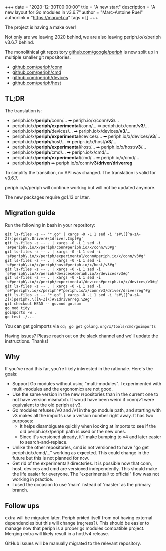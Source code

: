 +++
date = "2020-12-30T00:00:00"
title = "A new start"
description = "A new layout for Go modules in v3.6.7"
author = "Marc-Antoine Ruel"
authorlink = "https://maruel.ca"
tags = []
+++

The project is having a make over!

Not only are we leaving 2020 behind, we are also leaving periph.io/x/periph
v3.6.7 behind.

<!--more-->

The monolithical git repository
[github.com/google/periph](https://github.com/google/periph) is now split up in
multiple smaller git repositories.

*   [github.com/periph/conn](https://github.com/periph/conn)
*   [github.com/periph/cmd](https://github.com/periph/cmd)
*   [github.com/periph/devices](https://github.com/periph/devices)
*   [github.com/periph/host](https://github.com/periph/host)

## TL;DR

The translation is:

*   periph.io/x/**periph**/conn/... ➡ periph.io/x/conn/**v3**/...
*   periph.io/x/**periph/experimental**/conn/... ➡ periph.io/x/conn/**v3**/...
*   periph.io/x/**periph**/devices/... ➡ periph.io/x/devices/**v3**/...
*   periph.io/x/**periph/experimental**/devices/... ➡ periph.io/x/devices/**v3**/...
*   periph.io/x/**periph**/host/... ➡ periph.io/x/host/**v3**/...
*   periph.io/x/**periph/experimental**/host/... ➡ periph.io/x/host/**v3**/...
*   periph.io/x/**periph**/cmd/... ➡ periph.io/x/cmd/...
*   periph.io/x/**periph/experimental**/cmd/... ➡ periph.io/x/cmd/...
*   periph.io/x/**periph** ➡ periph.io/x/conn/**v3/driver/driverreg**

To simplify the transition, no API was changed. The translation is valid for
v3.6.7.

periph.io/x/periph will continue working but will not be updated anymore.

The new packages require go1.13 or later.

## Migration guide

Run the following in bash in your repository:

```
git ls-files -z -- "*.go" | xargs -0 -L 1 sed -i 's#\([^a-zA-Z]\)periph\.Driver#\1driver.Impl#g'
git ls-files -z -- . | xargs -0 -L 1 sed -i 's#periph\.io/x/periph/conn#periph.io/x/conn/v3#g'
git ls-files -z -- . | xargs -0 -L 1 sed -i 's#periph\.io/x/periph/experimental/conn#periph.io/x/conn/v3#g'
git ls-files -z -- . | xargs -0 -L 1 sed -i 's#periph\.io/x/periph/host#periph.io/x/host/v3#g'
git ls-files -z -- . | xargs -0 -L 1 sed -i 's#periph\.io/x/periph/devices#periph.io/x/devices/v3#g'
git ls-files -z -- . | xargs -0 -L 1 sed -i 's#periph\.io/x/periph/experimental/devices#periph.io/x/devices/v3#g'
git ls-files -z -- . | xargs -0 -L 1 sed -i 's#"periph\.io/x/periph"#"periph.io/x/conn/v3/driver/driverreg"#g'
git ls-files -z -- "*.go" | xargs -0 -L 1 sed -i 's#\([^a-zA-Z]\)periph\.\([A-Z]\)#\1driverreg.\2#g'
git checkout HEAD -- go.mod go.sum
go mod tidy
goimports -w .
go test ./...
```

You can get goimports via `cd; go get golang.org/x/tools/cmd/goimports`

Having issues? Please reach out on the slack channel and we'll update the
instructions. Thanks!

## Why

If you've read this far, you're likely interested in the rationale. Here's the
goals:

* Support Go modules without using "multi-modules". I experimented with
  multi-modules and the ergonomics are not good.
* Use the same version in the new repositories than in the current one to not
  have version mismatch. It would have been weird if conn/v1 were equivalent to
  the old periph at v3.
* Go modules refuses /v0 and /v1 in the go module path, and starting with
	v3 makes all the imports use a version number right away. It has two
	purposes:
  * It helps disambiguate quickly when looking at imports to see if the
    old periph.io/x/periph path is used or the new ones.
  * Since it's versioned already, it'll make bumping to v4 and later
    easier to search-and-replace.
* Unlike the other repositories, cmd is not versioned to have "go get
  periph.io/x/cmd/..." working as expected. This could change in the future but
  this is not planned for now.
* Get rid of the experimental/ directories. It is possible now that conn, host,
  devices and cmd are versioned independently. This should make the life easier
  for everyone. The "experimental/ to official" flow was not working in
  practice.
* I used the occasion to use 'main' instead of 'master' as the primary branch.

## Follow ups

extra will be migrated later. Periph prided itself from not having external
dependencies but this will change (regress?). This should be easier to manage
now that periph is a proper go modules compatible project. Merging extra will
likely result in a host/v4 release.

GitHub issues will be manually migrated to the relevant repository.

